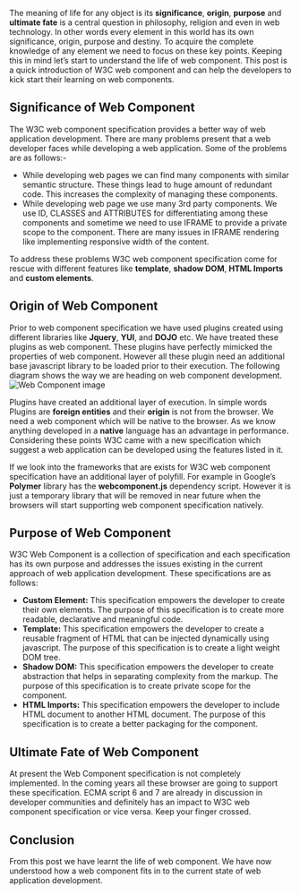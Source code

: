 The meaning of life for any object is its **significance**, **origin**, **purpose** and **ultimate fate** is a central question in philosophy, religion and even in web technology. In other words every element in this world has its own significance, origin, purpose and destiny. To acquire the complete knowledge of any element we need to focus on these key points. Keeping this in mind let’s start to understand the life of web component. This post is a quick introduction of W3C web component and can help the developers to kick start their learning on web components.

## Significance of Web Component ##
The W3C web component specification provides a better way of web application development. There are many problems present that a web developer faces while developing a web application. Some of the problems are as follows:-
- While developing web pages we can find many components with similar semantic structure. These things lead to huge amount of redundant code. This increases the complexity of managing these components.	
- While developing web page we use many 3rd party components. We use ID, CLASSES and ATTRIBUTES for differentiating among these components and sometime we need to use IFRAME to provide a private scope to the component. There are many issues in IFRAME rendering like implementing responsive width of the content.

To address these problems W3C web component specification come for rescue with different features like **template**, **shadow DOM**, **HTML Imports** and **custom elements**.
## Origin of Web Component ##
Prior to web component specification we have used plugins created using different libraries like **Jquery**, **YUI**, and **DOJO** etc. We have treated these plugins as web component. These plugins have perfectly mimicked the properties of web component. However all these plugin need an additional base javascript library to be loaded prior to their execution. The following diagram shows the way we are heading on web component development.
![Web Component image](http://i.imgur.com/gdiHOq6.png)
 
Plugins have created an additional layer of execution. In simple words Plugins are **foreign entities** and their **origin** is not from the browser. We need a web component which will be native to the browser. As we know anything developed in a **native** language has an advantage in performance. Considering these points W3C came with a new specification which suggest a web application can be developed using the features listed in it.

If we look into the frameworks that are exists for W3C web component specification have an additional layer of polyfill. For example in Google’s **Polymer** library has the **webcomponent.js** dependency script. However it is just a temporary library that will be removed in near future when the browsers will start supporting web component specification natively.
## Purpose of Web Component ##
W3C Web Component is a collection of specification and each specification has its own purpose and addresses the issues existing in the current approach of web application development. These specifications are as follows:
- **Custom Element:** This specification empowers the developer to create their own elements. The purpose of this specification is to create more readable, declarative and meaningful code.	
- **Template:** This specification empowers the developer to create a reusable fragment of HTML that can be injected dynamically using javascript. The purpose of this specification is to create a light weight DOM tree.
- **Shadow DOM:** This specification empowers the developer to create abstraction that helps in separating complexity from the markup. The purpose of this specification is to create private scope for the component.
- **HTML Imports:** This specification empowers the developer to include HTML document to another HTML document. The purpose of this specification is to create a better packaging for the component.

## Ultimate Fate of Web Component ##
At present the Web Component specification is not completely implemented. In the coming years all these browser are going to support these specification. ECMA script 6 and 7 are already in discussion in developer communities and definitely has an impact to W3C web component specification or vice versa. Keep your finger crossed.

## Conclusion ##
From this post we have learnt the life of web component. We have now understood how a web component fits in to the current state of web application development.


